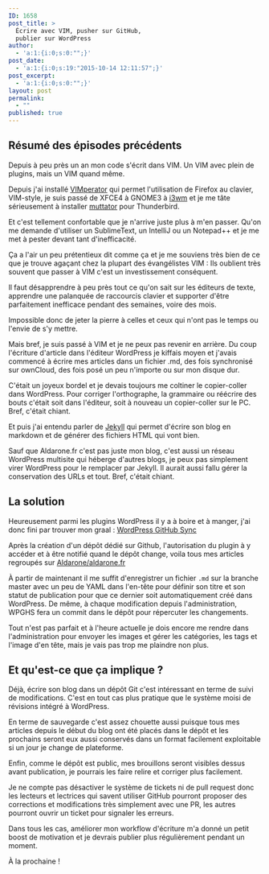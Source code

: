 ```yaml
---
ID: 1658
post_title: >
  Écrire avec VIM, pusher sur GitHub,
  publier sur WordPress
author:
  - 'a:1:{i:0;s:0:"";}'
post_date:
  - 'a:1:{i:0;s:19:"2015-10-14 12:11:57";}'
post_excerpt:
  - 'a:1:{i:0;s:0:"";}'
layout: post
permalink:
  - ""
published: true
---
```

## Résumé des épisodes précédents

Depuis à peu près un an mon code s'écrit dans VIM. Un VIM avec plein de plugins, mais un VIM quand même.

Depuis j'ai installé [VIMperator](http://www.vimperator.org/vimperator/) qui permet l'utilisation de Firefox au clavier, VIM-style, je suis passé de XFCE4 à GNOME3 à [i3wm](http://i3wm.org/) et je me tâte sérieusement à installer [muttator](http://www.vimperator.org/muttator) pour Thunderbird.

Et c'est tellement confortable que je n'arrive juste plus à m'en passer. Qu'on me demande d'utiliser un SublimeText, un IntelliJ ou un Notepad++ et je me met à pester devant tant d'inefficacité.

Ça a l'air un peu prétentieux dit comme ça et je me souviens très bien de ce que je trouve agaçant chez la plupart des évangélistes VIM : Ils oublient très souvent que passer à VIM c'est un investissement conséquent.

Il faut désapprendre à peu près tout ce qu'on sait sur les éditeurs de texte, apprendre une palanquée de raccourcis clavier et supporter d'être parfaitement inefficace pendant des semaines, voire des mois.

Impossible donc de jeter la pierre à celles et ceux qui n'ont pas le temps ou l'envie de s'y mettre.

Mais bref, je suis passé à VIM et je ne peux pas revenir en arrière. Du coup l'écriture d'article dans l'éditeur WordPress je kiffais moyen et j'avais commencé à écrire mes articles dans un fichier .md, des fois synchronisé sur ownCloud, des fois posé un peu n'importe ou sur mon disque dur.

C'était un joyeux bordel et je devais toujours me coltiner le copier-coller dans WordPress. Pour corriger l'orthographe, la grammaire ou réécrire des bouts c'était soit dans l'éditeur, soit à nouveau un copier-coller sur le PC. Bref, c'était chiant.

Et puis j'ai entendu parler de [Jekyll](http://jekyllrb.com/) qui permet d'écrire son blog en markdown et de générer des fichiers HTML qui vont bien.

Sauf que Aldarone.fr c'est pas juste mon blog, c'est aussi un réseau WordPress multisite qui héberge d'autres blogs, je peux pas simplement virer WordPress pour le remplacer par Jekyll. Il aurait aussi fallu gérer la conservation des URLs et tout. Bref, c'était chiant.

## La solution

Heureusement parmi les plugins WordPress il y a à boire et à manger, j'ai donc fini par trouver mon graal : [WordPress GitHub Sync](https://wordpress.org/plugins/wp-github-sync/)

Après la création d'un dépôt dédié sur Github, l'autorisation du plugin à y accéder et à être notifié quand le dépôt change, voila tous mes articles regroupés sur [Aldarone/aldarone.fr](https://github.com/Aldarone/aldarone.fr)

À partir de maintenant il me suffit d'enregistrer un fichier ````.md```` sur la branche master avec un peu de YAML dans l'en-tête pour définir son titre et son statut de publication pour que ce dernier soit automatiquement créé dans WordPress. De même, à chaque modification depuis l'administration, WPGHS fera un commit dans le dépôt pour répercuter les changements.

Tout n'est pas parfait et à l'heure actuelle je dois encore me rendre dans l'administration pour envoyer les images et gérer les catégories, les tags et l'image d'en tête, mais je vais pas trop me plaindre non plus.

## Et qu'est-ce que ça implique ?

Déjà, écrire son blog dans un dépôt Git c'est intéressant en terme de suivi de modifications. C'est en tout cas plus pratique que le système moisi de révisions intégré à WordPress.

En terme de sauvegarde c'est assez chouette aussi puisque tous mes articles depuis le début du blog ont été placés dans le dépôt et les prochains seront eux aussi conservés dans un format facilement exploitable si un jour je change de plateforme.

Enfin, comme le dépôt est public, mes brouillons seront visibles dessus avant publication, je pourrais les faire relire et corriger plus facilement.

Je ne compte pas désactiver le système de tickets ni de pull request donc les lecteurs et lectrices qui savent utiliser GitHub pourront proposer des corrections et modifications très simplement avec une PR, les autres pourront ouvrir un ticket pour signaler les erreurs.

Dans tous les cas, améliorer mon workflow d'écriture m'a donné un petit boost de motivation et je devrais publier plus régulièrement pendant un moment.

À la prochaine !
